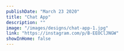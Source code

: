 ```yaml
---
publishDate: "March 23 2020"
title: "Chat App"
description: ""
image: "/images/designs/chat-app-1.jpg"
link: "https://instagram.com/p/B-EEOClJNGW"
showInHome: false
---
```

